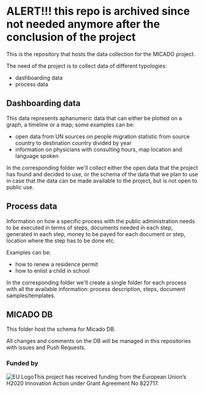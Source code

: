 # ALERT!!! this repo is archived since not needed anymore after the conclusion of the project

This is the repository that hosts the data collection for the MICADO project.

The need of the project is to collect data of different typologies:
* dashboarding data
* process data

## Dashboarding data
This data represents aphanumeric data that can either be plotted on a graph, a timeline or a map; some examples can be: 
* open data from UN sources on people migration statistic from source country to destination country divided by year
* information on physicians with consulting hours, map location and language spoken

In the corresponding folder we'll collect either the open data that the project has found and decided to use, or the schema of the data that we plan to use in case that the data can be made available to the project, but is not open to public use.

## Process data
Information on how a specific process with the public administration needs to be executed in terms of steps, documents needed in each step, generated in each step, money to be payed for each document or step, location where the step has to be done etc.

Examples can be:
* how to renew a residence permit
* how to enlist a child in school

In the corresponding folder we'll create a single folder for each process with all the available information: process description, steps, document samples/templates.

## MICADO DB
This folder host the schema for Micado DB.

All changes and comments on the DB will be managed in this repositories with issues and Push Requests.

### Funded by

![EU Logo](https://github.com/micado-eu/MICADO/blob/master/img/Flag_of_Europe.svg_.png)This project has received funding from the European Union’s H2020 Innovation Action under Grant Agreement No 822717.
